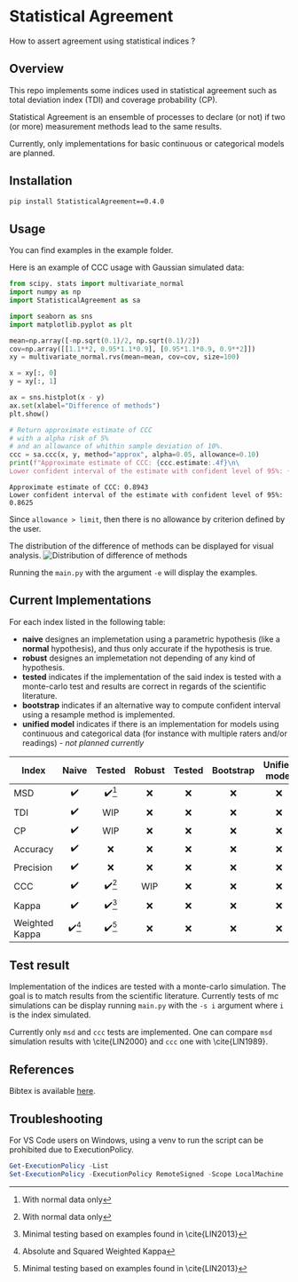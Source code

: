 # Statistical Agreement

How to assert agreement using statistical indices ?

## Overview

This repo implements some indices used in statistical agreement such as total deviation index (TDI) and coverage probability (CP).

Statistical Agreement is an ensemble of processes to declare (or not) if two (or more) measurement methods lead to the same results.

Currently, only implementations for basic continuous or categorical models are planned.

## Installation

```sh
pip install StatisticalAgreement==0.4.0
```

## Usage

You can find examples in the example folder.

Here is an example of CCC usage with Gaussian simulated data:

```python
from scipy. stats import multivariate_normal
import numpy as np
import StatisticalAgreement as sa

import seaborn as sns    
import matplotlib.pyplot as plt

mean=np.array([-np.sqrt(0.1)/2, np.sqrt(0.1)/2])
cov=np.array([[1.1**2, 0.95*1.1*0.9], [0.95*1.1*0.9, 0.9**2]])
xy = multivariate_normal.rvs(mean=mean, cov=cov, size=100)

x = xy[:, 0]
y = xy[:, 1]

ax = sns.histplot(x - y)
ax.set(xlabel="Difference of methods")
plt.show()

# Return approximate estimate of CCC 
# with a alpha risk of 5% 
# and an allowance of whithin sample deviation of 10%.
ccc = sa.ccc(x, y, method="approx", alpha=0.05, allowance=0.10)
print(f"Approximate estimate of CCC: {ccc.estimate:.4f}\n\
Lower confident interval of the estimate with confident level of 95%: {ccc.limit:.4f}\n")
```

```text
Approximate estimate of CCC: 0.8943
Lower confident interval of the estimate with confident level of 95%: 0.8625
```

Since `allowance > limit`, then there is no allowance by criterion defined by the user.

The distribution of the difference of methods can be displayed for visual analysis.
![Distribution of difference of methods](plots/histplot_difference_methods_simalution_example.png?raw=true "Distribution of difference of methods")

Running the `main.py` with the argument `-e` will display the examples.

## Current Implementations

For each index listed in the following table:

- **naive** designes an implemetation using a parametric hypothesis (like a **normal** hypothesis), and thus only accurate if the hypothesis is true.
- **robust** designes an implemetation not depending of any kind of hypothesis.
- **tested** indicates if the implementation of the said index is tested with a monte-carlo test and results are correct in regards of the scientific literature.
- **bootstrap** indicates if an alternative way to compute confident interval using a resample method is implemented.
- **unified model** indicates if there is an implementation for models using continuous and categorical data (for instance with multiple raters and/or readings) - *not planned currently*

|Index | Naive | Tested | Robust |  Tested | Bootstrap | Unified model |
|--|:--:|:--:|:--:|:--:|:--:|:--:|
| MSD |:heavy_check_mark:|:heavy_check_mark:[^1]|:x:|:x:|:x:|:x:|
| TDI |:heavy_check_mark:|WIP|:x:|:x:|:x:|:x:|
| CP |:heavy_check_mark:|WIP|:x:|:x:|:x:|:x:|
| Accuracy |:heavy_check_mark:|:x:|:x:|:x:|:x:|:x:|
| Precision |:heavy_check_mark:|:x:|:x:|:x:|:x:|:x:|
| CCC |:heavy_check_mark:|:heavy_check_mark:[^1]|WIP|:x:|:x:|:x:|
| Kappa |:heavy_check_mark:|:heavy_check_mark:[^3]|:x:|:x:|:x:|:x:|
| Weighted Kappa |:heavy_check_mark:[^2]|:heavy_check_mark:[^3]|:x:|:x:|:x:|:x:|

## Test result

Implementation of the indices are tested with a monte-carlo simulation. The goal is to match results from the scientific literature. Currently tests of mc simulations can be display running `main.py` with the `-s i` argument where `i` is the index simulated.

Currently only `msd` and `ccc` tests are implemented. One can compare `msd` simulation results with \cite{LIN2000} and `ccc` one with \cite{LIN1989}.

## References

Bibtex is available [here](bibliography.bib).

[^1]: With normal data only
[^2]: Absolute and Squared Weighted Kappa
[^3]: Minimal testing based on examples found in \cite{LIN2013}

## Troubleshooting

For VS Code users on Windows, using a venv to run the script can be prohibited due to ExecutionPolicy.

```powershell
Get-ExecutionPolicy -List
Set-ExecutionPolicy -ExecutionPolicy RemoteSigned -Scope LocalMachine
```
